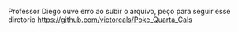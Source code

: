 Professor Diego ouve erro ao subir o arquivo, peço para seguir esse diretorio https://github.com/victorcals/Poke_Quarta_Cals
